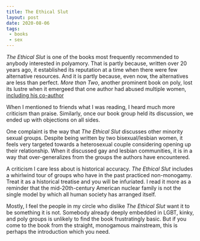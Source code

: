 ```yaml
---
title: The Ethical Slut
layout: post
date: 2020-08-06
tags:
 - books
 - sex
---
```






*The Ethical Slut* is one of the books most frequently recommended to anybody interested in polyamory. That is partly because, written over 20 years ago, it established its reputation at a time when there were few alternative resources. And it is partly because, even now, the alternatives are less than perfect. *More than Two*, another prominent book on poly, lost its lustre when it emergeed that one author had abused multiple women,  [including his co-author](https://www.itrippedonthepolystair.com/)

When I mentioned to friends what I was reading, I heard much more criticism than praise. Similarly, once our book group held its discussion, we ended up with objections on all sides.

One complaint is the way that *The Ethical Slut* discusses other minority sexual groups. Despite being written by two bisexual/lesbian women, it feels very targeted towards a heterosexual couple considering opening up their relationship. When it discussed gay and lesbian communities, it is in a way that over-generalizes from the groups the authors have encountered. 

A criticism I care less about is historical accuracy. *The Ethical Slut* includes a whirlwind tour of groups who have in the past practiced non-monogamy. Treat it as a historical treatise and you will be infuriated. I read it more as a reminder that the mid-20th-century American nuclear family is not the single model by which all human society has arranged itself.

Mostly, I feel the people in my circle who dislike *The Ethical Slut* want it to be something it is not. Somebody already deeply embedded in LGBT, kinky, and poly groups is unlikely to find the book frustratingly basic. But if you come to the book from the straight, monogamous mainstream, this is perhaps the introduction which you need.